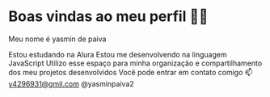 # Boas vindas ao meu perfil 💙💙
Meu nome é yasmin de paiva

Estou estudando na Alura
Estou me desenvolvendo na linguagem JavaScript
Utilizo esse espaço para minha organização e compartilhamento dos meu projetos desenvolvidos
Você pode entrar em contato comigo 📫
y4296931@gmil.com
@yasminpaiva2
